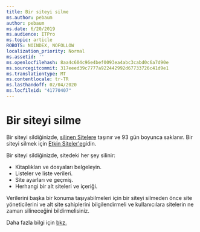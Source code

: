 ```yaml
---
title: Bir siteyi silme
ms.author: pebaum
author: pebaum
ms.date: 6/20/2019
ms.audience: ITPro
ms.topic: article
ROBOTS: NOINDEX, NOFOLLOW
localization_priority: Normal
ms.assetid: ''
ms.openlocfilehash: 8aa4c604c96e4bef0093ea4abc3cabd0c6a7d90e
ms.sourcegitcommit: 317eeed39c7777a922442992d67733726c41d9e1
ms.translationtype: MT
ms.contentlocale: tr-TR
ms.lasthandoff: 02/04/2020
ms.locfileid: "41770407"
---
```

# <a name="delete-a-site"></a>Bir siteyi silme

Bir siteyi sildiğinizde, [silinen Sitelere](https://admin.microsoft.com/sharepoint) taşınır ve 93 gün boyunca saklanır. Bir siteyi silmek için [Etkin Siteler'e](https://admin.microsoft.com/sharepoint?page=sitemanagement&modern=true)gidin. 

Bir siteyi sildiğinizde, sitedeki her şey silinir:

- Kitaplıkları ve dosyaları belgeleyin.
- Listeler ve liste verileri.
- Site ayarları ve geçmiş.
- Herhangi bir alt siteleri ve içeriği.

Verilerini başka bir konuma taşıyabilmeleri için bir siteyi silmeden önce site yöneticilerini ve alt site sahiplerini bilgilendirmeli ve kullanıcılara sitelerin ne zaman silineceğini bildirmelisiniz.

Daha fazla bilgi için [bkz.](https://docs.microsoft.com/sharepoint/delete-site-collection)
